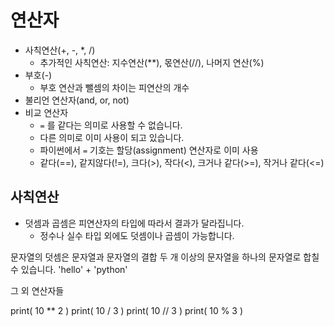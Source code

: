 # 연산자
- 사칙연산(+, -, *, /)
  - 추가적인 사칙연산: 지수연산(**), 몫연산(//), 나머지 연산(%)
- 부호(-)
  - 부호 연산과 뺄셈의 차이는 피연산의 개수
- 불리언 연산자(and, or, not)
- 비교 연산자
  - `=` 를 같다는 의미로 사용할 수 없습니다. 
  - 다른 의미로 이미 사용이 되고 있습니다.
  - 파이썬에서 `=` 기호는 할당(assignment) 연산자로 이미 사용
  - 같다(==), 같지않다(!=), 크다(>), 작다(<), 크거나 같다(>=), 작거나 같다(<=)

## 사칙연산
- 덧셈과 곱셈은 피연산자의 타입에 따라서 결과가 달라집니다.
  - 정수나 실수 타입 외에도 덧셈이나 곱셈이 가능합니다. 

문자열의 덧셈은 문자열과 문자열의 결합
두 개 이상의 문자열을 하나의 문자열로 합칠 수 있습니다. 
'hello' + 'python'

그 외 연산자들

print( 10 ** 2 )
print( 10 / 3 )
print( 10 // 3 )
print( 10 % 3 )


